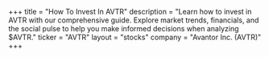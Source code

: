 +++
title = "How To Invest In AVTR"
description = "Learn how to invest in AVTR with our comprehensive guide. Explore market trends, financials, and the social pulse to help you make informed decisions when analyzing $AVTR."
ticker = "AVTR"
layout = "stocks"
company = "Avantor Inc. (AVTR)"
+++

